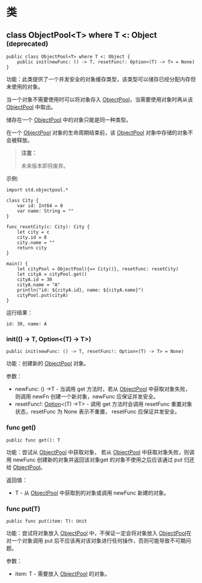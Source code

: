 # 类

## class ObjectPool\<T> where T <: Object <sup>(deprecated)</sup>

```cangjie
public class ObjectPool<T> where T <: Object {
    public init(newFunc: () -> T, resetFunc!: Option<(T) -> T> = None)
}
```

功能：此类提供了一个并发安全的对象缓存类型，该类型可以储存已经分配内存但未使用的对象。

当一个对象不需要使用时可以将对象存入 [ObjectPool](objectpool_package_classes.md#class-objectpoolt-where-t--object-deprecated)，当需要使用对象时再从该 [ObjectPool](objectpool_package_classes.md#class-objectpoolt-where-t--object-deprecated) 中取出。

储存在一个 [ObjectPool](objectpool_package_classes.md#class-objectpoolt-where-t--object-deprecated) 中的对象只能是同一种类型。

在一个 [ObjectPool](objectpool_package_classes.md#class-objectpoolt-where-t--object-deprecated) 对象的生命周期结束前，该 [ObjectPool](objectpool_package_classes.md#class-objectpoolt-where-t--object-deprecated) 对象中存储的对象不会被释放。

> **注意：**
>
> 未来版本即将废弃。

示例:

<!-- verify -->
```cangjie
import std.objectpool.*

class City {
    var id: Int64 = 0
    var name: String = ""
}

func resetCity(c: City): City {
    let city = c
    city.id = 0
    city.name = ""
    return city
}

main() {
    let cityPool = ObjectPool({=> City()}, resetFunc: resetCity)
    let cityA = cityPool.get()
    cityA.id = 30
    cityA.name = "A"
    println("id: ${cityA.id}, name: ${cityA.name}")
    cityPool.put(cityA)
}
```

运行结果：

```text
id: 30, name: A
```

### init(() -> T, Option\<(T) -> T>)

```cangjie
public init(newFunc: () -> T, resetFunc!: Option<(T) -> T> = None)
```

功能：创建新的 [ObjectPool](objectpool_package_classes.md#class-objectpoolt-where-t--object-deprecated) 对象。

参数：

- newFunc: () ->T - 当调用 get 方法时，若从 [ObjectPool](objectpool_package_classes.md#class-objectpoolt-where-t--object-deprecated) 中获取对象失败，则调用 newFn 创建一个新对象，newFunc 应保证并发安全。
- resetFunc!: [Option](../../core/core_package_api/core_package_enums.md#enum-optiont)\<(T) ->T> - 调用 get 方法时会调用 resetFunc 重置对象状态，resetFunc 为 None 表示不重置， resetFunc 应保证并发安全。

### func get()

```cangjie
public func get(): T
```

功能：尝试从 [ObjectPool](objectpool_package_classes.md#class-objectpoolt-where-t--object-deprecated) 中获取对象， 若从 [ObjectPool](objectpool_package_classes.md#class-objectpoolt-where-t--object-deprecated) 中获取对象失败，则调用 newFunc 创建新的对象并返回该对象get 的对象不使用之后应该通过 put 归还给 [ObjectPool](objectpool_package_classes.md#class-objectpoolt-where-t--object-deprecated)。

返回值：

- T - 从 [ObjectPool](objectpool_package_classes.md#class-objectpoolt-where-t--object-deprecated) 中获取到的对象或调用 newFunc 新建的对象。

### func put(T)

```cangjie
public func put(item: T): Unit
```

功能：尝试将对象放入 [ObjectPool](objectpool_package_classes.md#class-objectpoolt-where-t--object-deprecated) 中，不保证一定会将对象放入 [ObjectPool](objectpool_package_classes.md#class-objectpoolt-where-t--object-deprecated)在对一个对象调用 put 后不应该再对该对象进行任何操作，否则可能导致不可期问题。

参数：

- item: T - 需要放入 [ObjectPool](objectpool_package_classes.md#class-objectpoolt-where-t--object-deprecated) 的对象。
